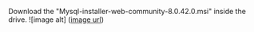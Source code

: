  Download the "Mysql-installer-web-community-8.0.42.0.msi" inside the drive.
 ![image alt] ([image url](https://github.com/NokoAR/Facility-Reservation-System/blob/main/Images%20Tutorial/Mysql%20DL.PNG?raw=true))
 
